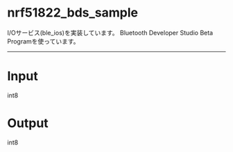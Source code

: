 nrf51822_bds_sample
=================

I/Oサービス(ble_ios)を実装しています。 
Bluetooth Developer Studio Beta Programを使っています。 

---

# Input

int8

# Output

int8

